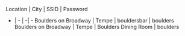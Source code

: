 Location | City | SSID | Password
- | - | -| -
Boulders on Broadway | Tempe | bouldersbar | boulders
Boulders on Broadway | Tempe | Boulders Dining Room | boulders

